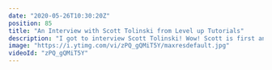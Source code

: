 ```yaml
---
date: "2020-05-26T10:30:20Z"
position: 85
title: "An Interview with Scott Tolinski from Level up Tutorials"
description: "I got to interview Scott Tolinski! Wow! Scott is first and foremost a web developer. With years of experience on his belt he decided to start creating tutorials on YouTube. This now grew into one of the best places to go for learning about the web. He also started leveluptutorials.com where you can get premium lessons.\n\nNext to all this he is the co-host of the Syntax podcast. Scott and his buddy Wes Bos go in-depth on code stuff and teach each-other new things.\n\nThe interview is wide ranging and we go over how to create for YouTube and to how to manage social media. We also discuss how Scott learnt to fail and get success after by being a Bboy with the Robotops Crew.\n\nIn this video series I interview people that are amazing at their jobs in the tech industry. I try to find out what makes these people shine - how to they deliver such high quality work? What tools and best practices do they recommend?\n\nFollow Scott Tolinski here:\nWebsite: https://www.leveluptutorials.com/\nTwitter: https://twitter.com/stolinski\nYouTube: https://www.youtube.com/c/leveluptuts\nPodcast: https://syntax.fm/\n\nFollow Tim Benniks here:\nWebsite: https://timbenniks.nl/\nTwitter: https://twitter.com/timbenniks\nGithub: https://github.com/timbenniks"
image: "https://i.ytimg.com/vi/zPQ_gQMiT5Y/maxresdefault.jpg"
videoId: "zPQ_gQMiT5Y"
---
```


